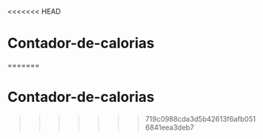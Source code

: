 <<<<<<< HEAD
# Contador-de-calorias
=======
# Contador-de-calorias
>>>>>>> 719c0988cda3d5b42613f6afb0516841eea3deb7

